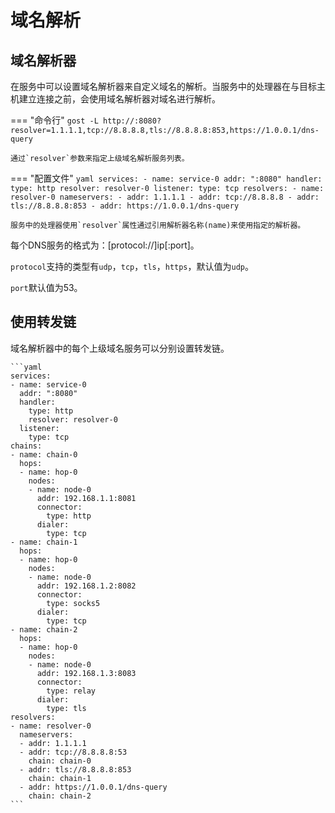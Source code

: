 # 域名解析

## 域名解析器

在服务中可以设置域名解析器来自定义域名的解析。当服务中的处理器在与目标主机建立连接之前，会使用域名解析器对域名进行解析。

=== "命令行"
	```
	gost -L http://:8080?resolver=1.1.1.1,tcp://8.8.8.8,tls://8.8.8.8:853,https://1.0.0.1/dns-query
	```

	通过`resolver`参数来指定上级域名解析服务列表。


=== "配置文件"
    ```yaml
    services:
    - name: service-0
      addr: ":8080"
      handler:
        type: http
		resolver: resolver-0
      listener:
        type: tcp
	resolvers:
	- name: resolver-0
	  nameservers:
	  - addr: 1.1.1.1
	  - addr: tcp://8.8.8.8
	  - addr: tls://8.8.8.8:853
	  - addr: https://1.0.0.1/dns-query
	```

	服务中的处理器使用`resolver`属性通过引用解析器名称(name)来使用指定的解析器。

每个DNS服务的格式为：[protocol://]ip[:port]。

`protocol`支持的类型有`udp`，`tcp`，`tls`，`https`，默认值为`udp`。

`port`默认值为53。

## 使用转发链

域名解析器中的每个上级域名服务可以分别设置转发链。

    ```yaml
    services:
    - name: service-0
      addr: ":8080"
      handler:
        type: http
		resolver: resolver-0
      listener:
        type: tcp
	chains:
	- name: chain-0
	  hops:
	  - name: hop-0
		nodes:
		- name: node-0
		  addr: 192.168.1.1:8081
		  connector:
			type: http
		  dialer:
		    type: tcp
	- name: chain-1
	  hops:
	  - name: hop-0
		nodes:
		- name: node-0
		  addr: 192.168.1.2:8082
		  connector:
			type: socks5
		  dialer:
		    type: tcp
	- name: chain-2
	  hops:
	  - name: hop-0
		nodes:
		- name: node-0
		  addr: 192.168.1.3:8083
		  connector:
			type: relay
		  dialer:
		    type: tls
	resolvers:
	- name: resolver-0
	  nameservers:
	  - addr: 1.1.1.1
	  - addr: tcp://8.8.8.8:53
	    chain: chain-0
	  - addr: tls://8.8.8.8:853
	    chain: chain-1
	  - addr: https://1.0.0.1/dns-query
	    chain: chain-2
	```



